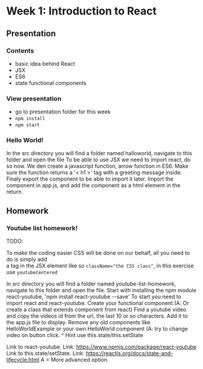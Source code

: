 # Week 1: Introduction to React


## Presentation

### Contents

* basic idea behind React
* JSX
* ES6
* state functional components

### View presentation

- go to presentation folder for this week
- `npm install`
- `npm start`

### Hello World!
In the src directory you will find a folder named halloworld, navigate to this folder and open the file
To be able to use JSX we need to import react, do so now.
We den create a javascript function, arrow function in ES6.
Make sure the function returns a '< h1 >' tag with a greeting message inside.
Finaly export the component to be able to import it later.
Import the component in app.js, and add the component as a html element in the return.

## Homework

### Youtube list homework!

TODO:

To make the coding easier CSS will be done on our behalf, all you need to do is simply add  
a tag in the JSX element like so `className="the CSS class"`, in this exercise use `youtubeCentered`  

In src directory you will find a folder named youtube-list-homework, navigate to this folder and open the file.
Start with installing the npm module react-youtube, 'npm install react-youtube --save'
To start you need to import react and react-youtube.
Create your functional component.(A: Or create a class that extends component from react)
Find a youtube video and copy the videos id from the url, the last 10 or so characters.
Add it to the app.js file to display.
Remove any old components like HelloWorldExample or your own HelloWorld component
(A: try to change video on button click. ^ Hint use this.state/this.setState

Link to react-youtube.
Link: https://www.npmjs.com/package/react-youtube
Link to this.state/setState.
Link: https://reactjs.org/docs/state-and-lifecycle.html
A = More advanced option.

